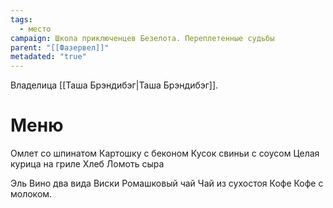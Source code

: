 ```yaml
---
tags:
  - место
campaign: Школа приключенцев Безелота. Переплетенные судьбы
parent: "[[Фазервел]]"
metadated: "true"
---
```



Владелица [[Таша Брэндибэг|Таша Брэндибэг]].

# Меню
Омлет со шпинатом
Картошку с беконом
Кусок свиньи с соусом
Целая курица на гриле
Хлеб
Ломоть сыра

Эль
Вино два вида
Виски
Ромашковый чай
Чай из сухостоя
Кофе
Кофе с молоком.
